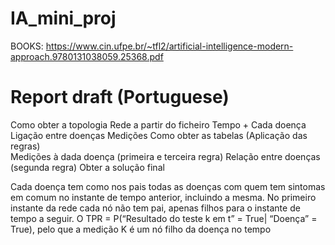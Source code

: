 # IA_mini_proj
BOOKS: https://www.cin.ufpe.br/~tfl2/artificial-intelligence-modern-approach.9780131038059.25368.pdf


# Report draft (Portuguese)


Como obter a topologia Rede a partir do ficheiro
Tempo + Cada doença
Ligação entre doenças
Medições
Como obter as tabelas (Aplicação das regras)  
Medições à dada doença (primeira e terceira regra)
Relação entre doenças (segunda regra)
Obter a solução final



Cada doença tem como nos pais todas as doenças com quem tem sintomas em comum no instante de tempo anterior, incluindo a mesma. No primeiro instante da rede cada nó não tem pai, apenas filhos para o instante de tempo a seguir. 
O TPR = P(“Resultado do teste k em t” = True| “Doença” = True), pelo que a medição K é um nó filho da doença no tempo 
